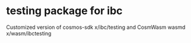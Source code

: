 # testing package for ibc

Customized version of cosmos-sdk x/ibc/testing and CosmWasm wasmd x/wasm/ibctesting

